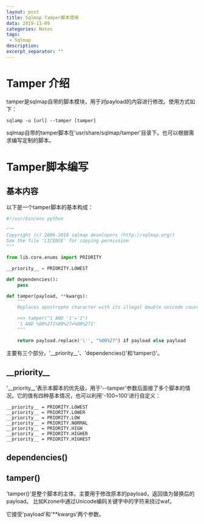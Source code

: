 ```yaml
---
layout: post
title: Sqlmap Tamper脚本使用
data: 2019-11-09
categories: Notes
tags: 
 - Sqlmap
description:
excerpt_separator: ""
---
```


# Tamper 介绍

tamper是sqlmap自带的脚本模块，用于对payload的内容进行修改。使用方式如下：

`sqlamp -u [url] --tamper [tamper]`

sqlmap自带的tamper脚本在'usr/share/sqlmap/tamper'目录下。也可以根据需求编写定制的脚本。

# Tamper脚本编写

## 基本内容

以下是一个tamper脚本的基本构成：

```python
#!/usr/bin/env python

"""
Copyright (c) 2006-2018 sqlmap developers (http://sqlmap.org/)
See the file 'LICENSE' for copying permission
"""

from lib.core.enums import PRIORITY

__priority__ = PRIORITY.LOWEST

def dependencies():
    pass

def tamper(payload, **kwargs):
    """
    Replaces apostrophe character with its illegal double unicode counterpart

    >>> tamper("1 AND '1'='1")
    '1 AND %00%271%00%27=%00%271'
    """

    return payload.replace('\'', "%00%27") if payload else payload
```

主要有三个部分，'\_\_priority\_\_'、'dependencies()'和'tamper()'。

## \_\_priority\_\_

'\_\_priority\_\_'表示本脚本的优先级，用于'--tamper'参数后面接了多个脚本的情况。它的值有四种基本情况，也可以利用'-100~100'进行自定义：

```
__priority__ = PRIORITY.LOWEST
__priority__ = PRIORITY.LOWER
__priority__ = PRIORITY.LOW
__priority__ = PRIORITY.NORMAL
__priority__ = PRIORITY.HIGH
__priority__ = PRIORITY.HIGHER
__priority__ = PRIORITY.HIGHEST
```

## dependencies()

## tamper()

'tamper()'是整个脚本的主体。主要用于修改原本的payload，返回值为替换后的payload。 比如Kzone中通过Unicode编码关键字中的字符来绕过waf。

它接受'payload'和'**kwargs'两个参数。